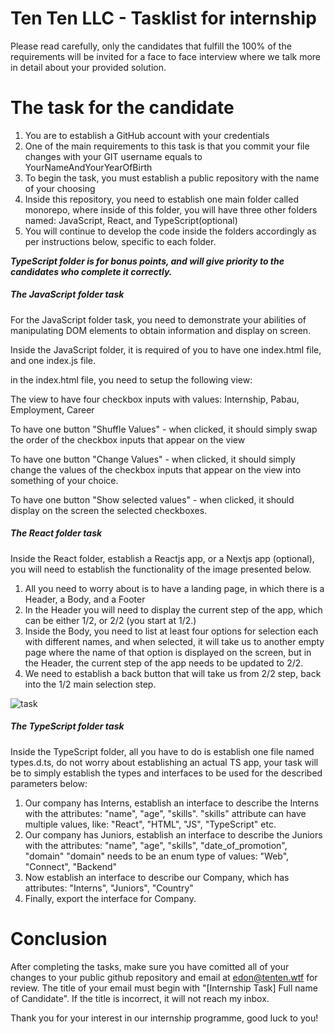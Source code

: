 Ten Ten LLC - Tasklist for internship
====
Please read carefully, only the candidates that fulfill the 100% of the requirements will be invited for a face to face interview where we talk more in detail about your provided solution. 


The task for the candidate
=====

1. You are to establish a GitHub account with your credentials
2. One of the main requirements to this task is that you commit your file changes with your GIT username equals to YourNameAndYourYearOfBirth
3. To begin the task, you must establish a public repository with the name of your choosing
4. Inside this repository, you need to establish one main folder called monorepo, where inside of this folder, you will have three other folders named: JavaScript, React, and TypeScript(optional)
5. You will continue to develop the code inside the folders accordingly as per instructions below, specific to each folder. 

**_TypeScript folder is for bonus points, and will give priority to the candidates who complete it correctly._**

##### The JavaScript folder task

For the JavaScript folder task, you need to demonstrate your abilities of manipulating DOM elements to obtain information and display on screen. 

Inside the JavaScript folder, it is required of you to have one index.html file, and one index.js file. 

in the index.html file, you need to setup the following view: 

The view to have four checkbox inputs with values: Internship, Pabau, Employment, Career

To have one button "Shuffle Values" - when clicked, it should simply swap the order of the checkbox inputs that appear on the view

To have one button "Change Values" - when clicked, it should simply change the values of the checkbox inputs that appear on the view into something of your choice.

To have one button "Show selected values" - when clicked, it should display on the screen the selected checkboxes.

##### The React folder task

Inside the React folder, establish a Reactjs app, or a Nextjs app (optional), you will need to establish the functionality of the image presented below. 

1. All you need to worry about is to have a landing page, in which there is a Header, a Body, and a Footer
2. In the Header you will need to display the current step of the app, which can be either 1/2, or 2/2 (you start at 1/2.)
3. Inside the Body, you need to list at least four options for selection each with different names, and when selected, it will take us to another empty page where the name of that option is displayed on the screen, but in the Header, the current step of the app needs to be updated to 2/2.
4. We need to establish a back button that will take us from 2/2 step, back into the 1/2 main selection step.

![task](https://github.com/imedonii/dev-tasklist/assets/64871089/659a835d-f715-4728-bcf9-0b2ea3cb0899)


##### The TypeScript folder task

Inside the TypeScript folder, all you have to do is establish one file named types.d.ts, do not worry about establishing an actual TS app, your task will be to simply establish the types and interfaces to be used for the described parameters below: 

1. Our company has Interns, establish an interface to describe the Interns with the attributes: "name", "age", "skills". 
"skills" attribute can have multiple values, like: "React", "HTML", "JS", "TypeScript" etc. 
2. Our company has Juniors, establish an interface to describe the Juniors with the attributes: "name", "age", "skills", "date_of_promotion", "domain"
"domain" needs to be an enum type of values: "Web", "Connect", "Backend"
3. Now establish an interface to describe our Company, which has attributes: "Interns", "Juniors", "Country" 
4. Finally, export the interface for Company.

Conclusion
======

After completing the tasks, make sure you have comitted all of your changes to your public github repository and email at edon@tenten.wtf for review. The title of your email must begin with "[Internship Task] Full name of Candidate". If the title is incorrect, it will not reach my inbox.

Thank you for your interest in our internship programme, good luck to you!
